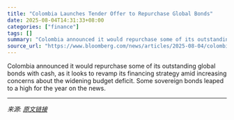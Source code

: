 ```yaml
---
title: "Colombia Launches Tender Offer to Repurchase Global Bonds"
date: 2025-08-04T14:31:33+08:00
categories: ["finance"]
tags: []
summary: "Colombia announced it would repurchase some of its outstanding global bonds with cash, as it looks to revamp its financing strategy amid increasing concerns about the widening budget deficit. Some sov"
source_url: "https://www.bloomberg.com/news/articles/2025-08-04/colombia-launches-tender-offer-to-repurchase-global-bonds"
---
```


Colombia announced it would repurchase some of its outstanding global bonds with cash, as it looks to revamp its financing strategy amid increasing concerns about the widening budget deficit. Some sovereign bonds leaped to a high for the year on the news.

---

*来源: [原文链接](https://www.bloomberg.com/news/articles/2025-08-04/colombia-launches-tender-offer-to-repurchase-global-bonds)*
